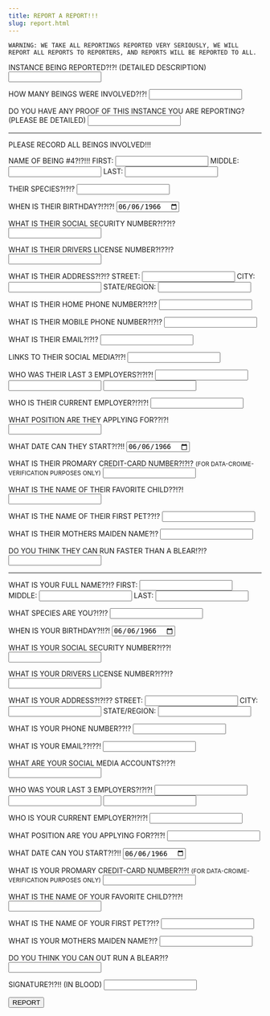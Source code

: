 ```yaml
---
title: REPORT A REPORT!!!
slug: report.html
---
```


```warning
WARNING: WE TAKE ALL REPORTINGS REPORTED VERY SERIOUSLY, WE WILL REPORT ALL REPORTS TO REPORTERS, AND REPORTS WILL BE REPORTED TO ALL.
```
INSTANCE BEING REPORTED?!?!
(DETAILED DESCRIPTION)
<input />

HOW MANY BEINGS WERE INVOLVED?!?!
<input />

DO YOU HAVE ANY PROOF OF THIS INSTANCE YOU ARE REPORTING?
(PLEASE BE DETAILED)
<input />

___

PLEASE RECORD ALL BEINGS INVOLVED!!!

NAME OF BEING #4?!?!!!
FIRST: <input /> MIDDLE: <input /> LAST: <input />

THEIR SPECIES?!?!?
<input />

WHEN IS THEIR BIRTHDAY?!?!?!
<input type="date" value="1966-06-06" />

WHAT IS THEIR SOCIAL SECURITY NUMBER?!??!?
<input />

WHAT IS THEIR DRIVERS LICENSE NUMBER?!??!?
<input />

WHAT IS THEIR ADDRESS?!?!?
STREET: <input /> CITY: <input /> STATE/REGION: <input /> 

WHAT IS THEIR HOME PHONE NUMBER?!?!?
<input type="tel" />

WHAT IS THEIR MOBILE PHONE NUMBER?!?!?
<input type="tel" />

WHAT IS THEIR EMAIL?!?!?
<input type="email" />

LINKS TO THEIR SOCIAL MEDIA?!?!
<input />

WHO WAS THEIR LAST 3 EMPLOYERS?!?!?!
<input /> <input /> <input />

WHO IS THEIR CURRENT EMPLOYER?!?!?!
<input />

WHAT POSITION ARE THEY APPLYING FOR??!?!
<input />

WHAT DATE CAN THEY START?!?!!
<input type="date" value="1966-06-06" />

WHAT IS THEIR PROMARY CREDIT-CARD NUMBER?!?!? 
<small>(FOR DATA-CROIME-VERIFICATION PURPOSES ONLY)</small>
<input />

WHAT IS THE NAME OF THEIR FAVORITE CHILD??!?!
<input />

WHAT IS THE NAME OF THEIR FIRST PET??!?
<input />

WHAT IS THEIR MOTHERS MAIDEN NAME?!?
<input />

DO YOU THINK THEY CAN RUN FASTER THAN A BLEAR!?!?
<input />

___

WHAT IS YOUR FULL NAME??!?
FIRST: <input /> MIDDLE: <input /> LAST: <input />

WHAT SPECIES ARE YOU?!?!?
<input />

WHEN IS YOUR BIRTHDAY?!!?!
<input type="date" value="1966-06-06" />

WHAT IS YOUR SOCIAL SECURITY NUMBER?!??!
<input />

WHAT IS YOUR DRIVERS LICENSE NUMBER?!??!?
<input />

WHAT IS YOUR ADDRESS?!?!??
STREET: <input /> CITY: <input /> STATE/REGION: <input /> 

WHAT IS YOUR PHONE NUMBER??!?
<input type="tel" />

WHAT IS YOUR EMAIL??!??!
<input type="email" />

WHAT ARE YOUR SOCIAL MEDIA ACCOUNTS?!??!
<input />

WHO WAS YOUR LAST 3 EMPLOYERS?!?!?!
<input /> <input /> <input />

WHO IS YOUR CURRENT EMPLOYER?!?!?!
<input />

WHAT POSITION ARE YOU APPLYING FOR??!?!
<input />

WHAT DATE CAN YOU START?!?!!
<input type="date" value="1966-06-06" />

WHAT IS YOUR PROMARY CREDIT-CARD NUMBER?!?! 
<small>(FOR DATA-CROIME-VERIFICATION PURPOSES ONLY)</small>
<input />

WHAT IS THE NAME OF YOUR FAVORITE CHILD??!?!
<input />

WHAT IS THE NAME OF YOUR FIRST PET??!?
<input />

WHAT IS YOUR MOTHERS MAIDEN NAME?!?
<input />

DO YOU THINK YOU CAN OUT RUN A BLEAR?!?
<input />

SIGNATURE?!?!! (IN BLOOD)
<input />

<a href="/reported">
<button>REPORT</button>
</a>
